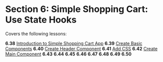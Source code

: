 # Section 6: Simple Shopping Cart: Use State Hooks

Covers the following lessons:

**6.38** [Introduction to Simple Shopping Cart App](https://www.udemy.com/course/react-the-complete-guide/learn/lecture/23391096#overview)
**6.39** [Create Basic Components](https://www.udemy.com/course/react-the-complete-guide/learn/lecture/23439498)
**6.40** [Create Header Component](https://www.udemy.com/course/react-the-complete-guide/learn/lecture/23439508)
**6.41** [Add CSS](https://www.udemy.com/course/react-the-complete-guide/learn/lecture/23439512)
**6.42** [Create Main Component](https://www.udemy.com/course/react-the-complete-guide/learn/lecture/23439518)
**6.43** []()
**6.44** []()
**6.45** []()
**6.46** []()
**6.47** []()
**6.48** []()
**6.49** []()
**6.50** []()
